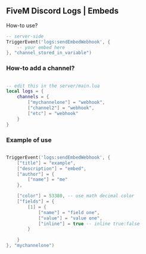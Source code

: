## FiveM Discord Logs | Embeds

How-to use?
```lua
-- server-side
TriggerEvent('logs:sendEmbedWebhook', {
    -- your embed here
}, "channel_stored_in_variable")
```


### How-to add a channel?

```lua

-- edit this in the server/main.lua
local logs = {
    channels = {
        ["mychannelone"] = "webhook",
        ["channel2"] = "webhook",
        ["etc"] = "webhook"
    }
}

```


### Example of use

```lua

TriggerEvent('logs:sendEmbedWebhook', {
    ["title"] = "example",
    ["description"] = "embed",
    ["author"] = {
        ["name"] = "me"
    },

    ["color"] = 53380, -- use math decimal color
    ["fields"] = {
        [1] = {
            ["name"] = "field one",
            ["value"] = "value one",
            ["inline"] = true -- inline true:false
        }

    }
}, "mychannelone")

```


